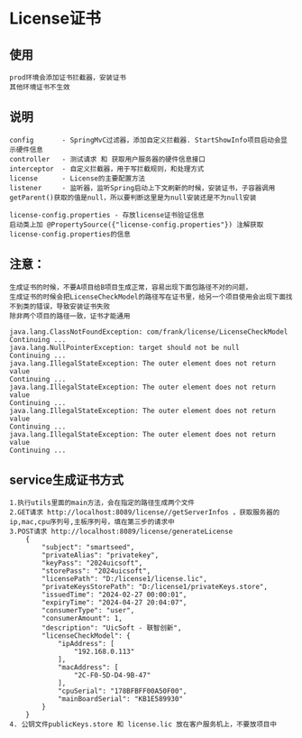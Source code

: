 # License证书
## 使用
    prod环境会添加证书拦截器，安装证书
    其他环境证书不生效
## 说明
    config       - SpringMvC过滤器，添加自定义拦截器. StartShowInfo项目启动会显示硬件信息
    controller   - 测试请求 和 获取用户服务器的硬件信息接口
    interceptor  - 自定义拦截器，用于写拦截规则，和处理方式
    license      - License的主要配置方法
    listener     - 监听器，监听Spring启动上下文刷新的时候，安装证书，子容器调用getParent()获取的值是null，所以要判断这里是为null安装还是不为null安装

    license-config.properties - 存放license证书验证信息
    启动类上加 @PropertySource({"license-config.properties"}) 注解获取license-config.properties的信息
## 注意：
    生成证书的时候，不要A项目给B项目生成正常，容易出现下面包路径不对的问题，
    生成证书的时候会把LicenseCheckModel的路径写在证书里，给另一个项目使用会出现下面找不到类的错误，导致安装证书失败
    除非两个项目的路径一致，证书才能通用

    java.lang.ClassNotFoundException: com/frank/license/LicenseCheckModel
    Continuing ...
    java.lang.NullPointerException: target should not be null
    Continuing ...
    java.lang.IllegalStateException: The outer element does not return value
    Continuing ...
    java.lang.IllegalStateException: The outer element does not return value
    Continuing ...
    java.lang.IllegalStateException: The outer element does not return value
    Continuing ...
    java.lang.IllegalStateException: The outer element does not return value
    Continuing ...

## service生成证书方式
    1.执行utils里面的main方法，会在指定的路径生成两个文件
    2.GET请求 http://localhost:8089/license//getServerInfos ，获取服务器的ip,mac,cpu序列号,主板序列号，填在第三步的请求中
    3.POST请求 http://localhost:8089/license/generateLicense
        {
            "subject": "smartseed",
            "privateAlias": "privatekey",
            "keyPass": "2024uicsoft",
            "storePass": "2024uicsoft",
            "licensePath": "D:/license1/license.lic",
            "privateKeysStorePath": "D:/license1/privateKeys.store",
            "issuedTime": "2024-02-27 00:00:01",
            "expiryTime": "2024-04-27 20:04:07",
            "consumerType": "user",
            "consumerAmount": 1,
            "description": "UicSoft - 联智创新",
            "licenseCheckModel": {
                "ipAddress": [
                    "192.168.0.113"
                ],
                "macAddress": [
                    "2C-F0-5D-D4-9B-47"
                ],
                "cpuSerial": "178BFBFF00A50F00",
                "mainBoardSerial": "KB1E589930"
            }
        }
    4. 公钥文件publicKeys.store 和 license.lic 放在客户服务机上，不要放项目中